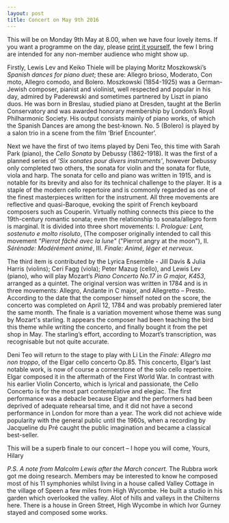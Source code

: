 ```yaml
---
layout: post
title: Concert on May 9th 2016
---
```

This will be on Monday 9th May at 8.00, when we have four lovely items. If you want a programme on the day, 
please [print it yourself](/assets/programmes/Programme_16.05.pdf), the few I bring are intended 
for any non-member audience who might show up.

Firstly, Lewis Lev and Keiko Thiele will be playing Moritz Moszkowski’s _Spanish dances for piano duet_; these are: 
Allegro brioso, Moderato, Con moto, Allegro comodo, and Bolero. Moszkowski (1854-1925) was a German-Jewish composer, 
pianist and violinist, well respected and popular in his day, admired by Paderewski and sometimes partnered by 
Liszt in piano duos. He was born in Breslau, studied piano at Dresden, taught at the Berlin Conservatory and 
was awarded honorary membership by London’s Royal Philharmonic Society. His output consists mainly of piano works,
 of which the Spanish Dances are among the best-known. No. 5 (Bolero) is played by a salon trio in a scene 
 from the film ‘Brief Encounter’.
 
Next we have the first of two items  played by Deni Teo, this time with Sarah Park (piano), 
the _Cello Sonata_ by Debussy (1862-1918). It was the first of a planned series of _'Six sonates
pour divers instruments'_, however Debussy only completed two others, the sonata for violin and 
the sonata for flute, viola and harp. The sonata for cello and piano was written in 1915, and 
is notable for its brevity and also for its technical challenge to the player. It is a staple 
of the modern cello repertoire and is commonly regarded as one of the finest masterpieces
written for the instrument. All three movements are reflective and quasi-Baroque, evoking 
the spirit of  French keyboard composers such as Couperin. Virtually nothing connects 
this piece to the 19th-century romantic sonata; even the relationship to sonata/allegro
form is marginal. It is divided into three short movements:  I. _Prologue: Lent, sostenuto e molto risoluto_, 
(The composer originally intended to call this movement _"Pierrot fâché avec la lune"_ ("Pierrot angry at the moon"), 
II. _Sérénade: Modérément animé_, III. _Finale: Animé, léger et nerveux._
 
The third item is contributed by the Lyrica Ensemble - Jill Davis & Julia Harris (violins);
Ceri Fagg (viola); Peter Mazug (cello), and Lewis Lev (piano), who will play Mozart’s 
_Piano Concerto No.17 in G major, K453_,  arranged as a quintet. 
The original version was written in 1784 and is in three movements:
Allegro, Andante in C major, and Allegretto – Presto. According to the
date that the composer himself noted on the score, the concerto was completed on
April 12, 1784 and was probably premiered later the same month. The finale is a variation 
movement whose theme was sung by Mozart's starling. It appears the composer had been teaching the 
bird this theme while writing the concerto, and finally bought it from the pet shop in May. 
The starling’s effort, according to Mozart’s transcription, was recognisable but not quite accurate.

Deni Teo will return to the stage to play with Li Lin the _Finale: Allegro ma non troppo_, of the Elgar 
cello concerto Op.85. This concerto, Elgar’s last notable work, is now of course
a cornerstone of the solo cello repertoire. Elgar composed it in the aftermath of 
the First World War. In contrast with his earlier Violin Concerto, which is lyrical and passionate,
the Cello Concerto is for the most part contemplative and elegiac. The first performance was a debacle 
because Elgar and the performers had been deprived of adequate rehearsal time, and it did not have a second 
performance in London for more than a year. The work did not achieve wide popularity with the general 
public until the 1960s, when a recording by Jacqueline du Pré caught the public imagination and became 
a classical best-seller.  

This will be a superb finale to our concert – I hope you will come,
Yours,
Hilary
 
*P.S. A note from Malcolm Lewis after the March concert.*
The Rubbra work got me doing research. Members may be interested to know he composed most of his 11 symphonies 
whilst living in a house called Valley Cottage in the village of Speen a few miles from High Wycombe.
 He built a studio in his garden which overlooked the valley. Alot of hills and valleys in the Chilterns here. 
There is a house in Green Street, High Wycombe in which  Ivor Gurney stayed and composed some works.